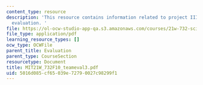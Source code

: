 ```yaml
---
content_type: resource
description: 'This resource contains information related to project III team member
  evaluation. '
file: https://ol-ocw-studio-app-qa.s3.amazonaws.com/courses/21w-732-science-writing-and-new-media-fall-2010/5016d085cf65039e72790027c98299f1_MIT21W_732F10_teameval3.pdf
file_type: application/pdf
learning_resource_types: []
ocw_type: OCWFile
parent_title: Evaluation
parent_type: CourseSection
resourcetype: Document
title: MIT21W_732F10_teameval3.pdf
uid: 5016d085-cf65-039e-7279-0027c98299f1
---
```

